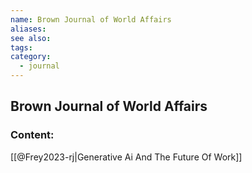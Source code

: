 ```yaml
---
name: Brown Journal of World Affairs
aliases:
see also:
tags:
category:
  - journal
---
```


## Brown Journal of World Affairs

### Content:
[[@Frey2023-rj|Generative Ai And The Future Of Work]]